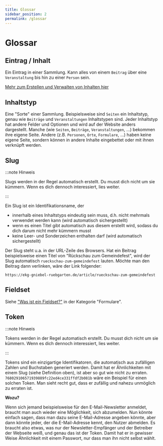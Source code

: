 ```yaml
---
title: Glossar
sidebar_position: 2
permalink: /glossar
---
```


# Glossar


## Eintrag / Inhalt
Ein Eintrag in einer Sammlung. Kann alles von einem `Beitrag` über eine `Veranstaltung` bis hin zu einer `Person` sein.

[Mehr zum Erstellen und Verwalten von Inhalten hier](content/create-and-edit)


## Inhaltstyp
Eine "Sorte" einer Sammlung. Beispielsweise sind `Seiten` ein Inhaltstyp, genau wie `Beiträge` und `Veranstaltungen` Inhaltstypen sind. Jeder Inhaltstyp hat andere Felder und Optionen und wird auf der Website anders dargestellt. Manche (wie `Seiten`, `Beiträge`, `Veranstaltungen`, ...) bekommen ihre eigene Seite. Andere (z.B. `Personen`, `Orte`, `Formulare`, ...) haben keine eigene Seite, sondern können in andere Inhalte eingebettet oder mit ihnen verknüpft werden. 


## Slug

:::note Hinweis

Slugs werden in der Regel automatisch erstellt. Du musst dich nicht um sie kümmern. Wenn es dich dennoch interessiert, lies weiter.

:::

Ein Slug ist ein Identifikationsname, der

- innerhalb eines Inhaltstyps eindeutig sein muss, d.h. nicht mehrmals verwendet werden kann (wird automatisch sichergestellt)
- wenn es einen Titel gibt automatisch aus diesem erstellt wird, sodass du dich darum nicht mehr kümmern musst
- keine Leer- und Sonderzeichen enthalten darf (wird automatisch sichergestellt)

Der Slug steht u.a. in der URL-Zeile des Browsers. Hat ein Beitrag beispielsweise einen Titel von "Rückschau zum Gemeindefest", wird der Slug automatisch `rueckschau-zum-gemeindefest` lauten. Möchte man den Beitrag dann verlinken, wäre der Link folgender:

`https://ekg-gniebel-ruebgarten.de/article/rueckschau-zum-gemeindefest`


## Fieldset
Siehe ["Was ist ein Fieldset?"](content/forms/fieldsets) in der Kategorie "Formulare".


## Token

:::note Hinweis

Tokens werden in der Regel automatisch erstellt. Du musst dich nicht um sie kümmern. Wenn es dich dennoch interessiert, lies weiter.

:::

Tokens sind ein einzigartige Identifikatoren, die automatisch aus zufälligen Zahlen und Buchstaben generiert werden. Damit hat er Ähnlichkeiten mit einem Slug (siehe Definition oben), ist aber so gut wie nicht zu erraten. `768029106571939889fc22ed4ce331ffdf2b081b` wäre ein Beispiel für einen solchen Token. Man sieht recht gut, dass er zufällig und nahezu unmöglich zu erraten ist.

**Wozu?**

Wenn sich jemand beispielsweise für den E-Mail-Newsletter anmeldet, braucht man auch wieder eine Möglichkeit, sich abzumelden. Nun könnte einfach sagen, dass man dazu seine E-Mail-Adresse angeben könnte, aber dann könnte jeder, der die E-Mail-Adresse kennt, den Nutzer abmelden. Es braucht also etwas, was nur der Newsletter-Empfänger und der Betreiber der Webseite weiß, und genau das ist der Token. Damit hat er in gewisser Weise Ähnlichkeit mit einem Passwort, nur dass man ihn nicht selbst wählt.
